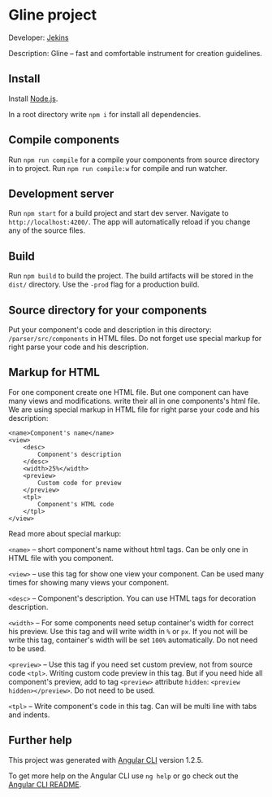 # Gline project
Developer: [Jekins](https://github.com/Jekins)

Description: Gline – fast and comfortable instrument for creation guidelines.

## Install
Install [Node.js](https://nodejs.org/).

In a root directory write `npm i` for install all dependencies.

## Compile components
Run `npm run compile` for a compile your components from source directory in to project. Run `npm run compile:w` for compile and run watcher.

## Development server
Run `npm start` for a build project and start dev server. Navigate to `http://localhost:4200/`. The app will automatically reload if you change any of the source files.

## Build
Run `npm build` to build the project. The build artifacts will be stored in the `dist/` directory. Use the `-prod` flag for a production build.

## Source directory for your components
Put your component's code and description in this directory: `/parser/src/components` in HTML files. Do not forget use special markup for right parse your code and his description.

## Markup for HTML
For one component create one HTML file. But one component can have many views and modifications. write their all in one components's html file. We are using special markup in HTML file for right parse your code and his description:

```
<name>Component's name</name>
<view>
	<desc>
		Component's description
	</desc>
	<width>25%</width>
	<preview>
		Custom code for preview
	</preview>
	<tpl>
		Component's HTML code
	</tpl>
</view>
```

Read more about special markup:

`<name>` – short component's name without html tags. Can be only one in HTML file with you component.

`<view>` – use this tag for show one view your component. Can be used many times for showing many views your component.

`<desc>` – Component's description. You can use HTML tags for decoration description.

`<width>` – For some components need setup container's width for correct his preview. Use this tag and will write width in `%` or `px`. If you not will be write this tag, container's width will be set `100%` automatically. Do not need to be used.

`<preview>` – Use this tag if you need set custom preview, not from source code `<tpl>`. Writing custom code preview in this tag. But if you need hide all component's preview, add to tag `<preview>` attribute `hidden`: `<preview hidden></preview>`. Do not need to be used.

`<tpl>` – Write component's code in this tag. Can will be multi line with tabs and indents.


## Further help
This project was generated with [Angular CLI](https://github.com/angular/angular-cli) version 1.2.5.

To get more help on the Angular CLI use `ng help` or go check out the [Angular CLI README](https://github.com/angular/angular-cli/blob/master/README.md).
